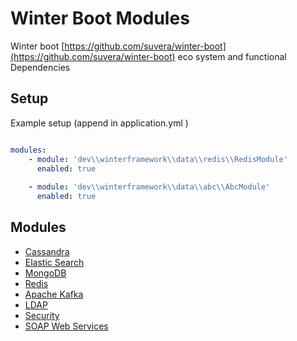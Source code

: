 # Winter Boot Modules

Winter boot [https://github.com/suvera/winter-boot](https://github.com/suvera/winter-boot) eco system and functional Dependencies


## Setup

Example setup (append in application.yml )

```yaml

modules:
    - module: 'dev\\winterframework\\data\\redis\\RedisModule'
      enabled: true
      
    - module: 'dev\\winterframework\\data\\abc\\AbcModule'
      enabled: true

```

## Modules

- [Cassandra](winter-data-cassandra/README.md) 
- [Elastic Search](winter-data-elastic/README.md) 
- [MongoDB](winter-data-mongo/README.md) 
- [Redis](winter-data-redis/README.md) 
- [Apache Kafka](winter-kafka/README.md) 
- [LDAP](winter-ldap/README.md)
- [Security](winter-security/README.md)
- [SOAP Web Services](winter-soap/README.md)